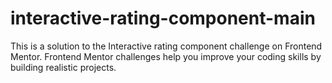 # interactive-rating-component-main
 This is a solution to the Interactive rating component challenge on Frontend Mentor.  Frontend Mentor challenges help you improve your coding skills by building realistic projects.
